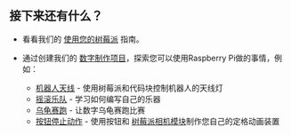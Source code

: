 ## 接下来还有什么？

+ 看看我们的 [使用您的树莓派](https://projects.raspberrypi.org/en/projects/raspberry-pi-using) 指南。

+ 通过创建我们的 [数字制作项目](https://projects.raspberrypi.org)，探索您可以使用Raspberry Pi做的事情，例如：
    
    + [机器人天线](https://projects.raspberrypi.org/en/projects/robot-antenna) - 使用树莓派和代码块控制机器人的天线灯
    + [摇滚乐队](https://projects.raspberrypi.org/en/projects/rock-band) - 学习如何编写自己的乐器
    + [乌龟赛跑](https://projects.raspberrypi.org/en/projects/turtle-race) - 让数字乌龟赛跑比赛
    + [按钮停止动作](https://projects.raspberrypi.org/en/projects/push-button-stop-motion) - 使用按钮和 [树莓派相机模块](https://www.raspberrypi.org/products/camera-module-v2/)制作您自己的定格动画装置